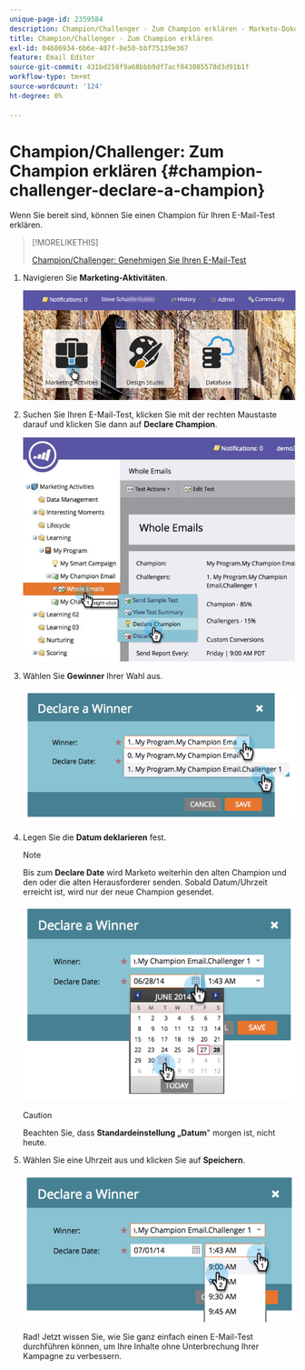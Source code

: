 ```yaml
---
unique-page-id: 2359584
description: Champion/Challenger - Zum Champion erklären - Marketo-Dokumente - Produktdokumentation
title: Champion/Challenger - Zum Champion erklären
exl-id: 04686934-6b6e-407f-8e50-bbf75139e367
feature: Email Editor
source-git-commit: 431bd258f9a68bbb9df7acf043085578d3d91b1f
workflow-type: tm+mt
source-wordcount: '124'
ht-degree: 0%

---
```


# Champion/Challenger: Zum Champion erklären {#champion-challenger-declare-a-champion}

Wenn Sie bereit sind, können Sie einen Champion für Ihren E-Mail-Test erklären.

>[!MORELIKETHIS]
>
>[Champion/Challenger: Genehmigen Sie Ihren E-Mail-Test](/help/marketo/product-docs/email-marketing/general/functions-in-the-editor/email-tests-champion-challenger/champion-challenger-approve-your-email-test.md)

1. Navigieren Sie **Marketing-Aktivitäten**.

   ![](assets/login-marketing-activities-2.png)

1. Suchen Sie Ihren E-Mail-Test, klicken Sie mit der rechten Maustaste darauf und klicken Sie dann auf **Declare Champion**.

   ![](assets/champion4.jpg)

1. Wählen Sie **Gewinner** Ihrer Wahl aus.

   ![](assets/image2014-9-15-13-3a33-3a33.png)

1. Legen Sie die **Datum deklarieren** fest.

   >[!NOTE]
   >
   >Bis zum **Declare Date** wird Marketo weiterhin den alten Champion und den oder die alten Herausforderer senden. Sobald Datum/Uhrzeit erreicht ist, wird nur der neue Champion gesendet.

   ![](assets/image2014-9-15-13-3a33-3a47.png)

   >[!CAUTION]
   >
   >Beachten Sie, dass **Standardeinstellung „Datum**&quot; morgen ist, nicht heute.

1. Wählen Sie eine Uhrzeit aus und klicken Sie auf **Speichern**.

   ![](assets/image2014-9-15-13-3a33-3a56.png)

   Rad! Jetzt wissen Sie, wie Sie ganz einfach einen E-Mail-Test durchführen können, um Ihre Inhalte ohne Unterbrechung Ihrer Kampagne zu verbessern.
